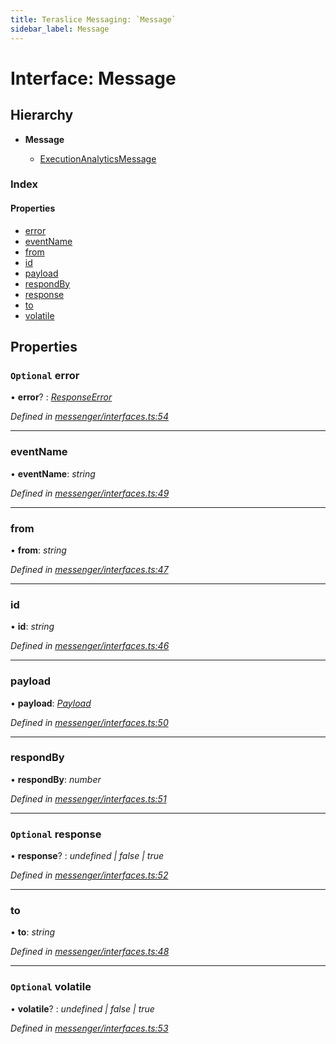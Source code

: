 ```yaml
---
title: Teraslice Messaging: `Message`
sidebar_label: Message
---
```


# Interface: Message

## Hierarchy

* **Message**

  * [ExecutionAnalyticsMessage](executionanalyticsmessage.md)

### Index

#### Properties

* [error](message.md#optional-error)
* [eventName](message.md#eventname)
* [from](message.md#from)
* [id](message.md#id)
* [payload](message.md#payload)
* [respondBy](message.md#respondby)
* [response](message.md#optional-response)
* [to](message.md#to)
* [volatile](message.md#optional-volatile)

## Properties

### `Optional` error

• **error**? : *[ResponseError](../overview.md#responseerror)*

*Defined in [messenger/interfaces.ts:54](https://github.com/terascope/teraslice/blob/d3a803c3/packages/teraslice-messaging/src/messenger/interfaces.ts#L54)*

___

###  eventName

• **eventName**: *string*

*Defined in [messenger/interfaces.ts:49](https://github.com/terascope/teraslice/blob/d3a803c3/packages/teraslice-messaging/src/messenger/interfaces.ts#L49)*

___

###  from

• **from**: *string*

*Defined in [messenger/interfaces.ts:47](https://github.com/terascope/teraslice/blob/d3a803c3/packages/teraslice-messaging/src/messenger/interfaces.ts#L47)*

___

###  id

• **id**: *string*

*Defined in [messenger/interfaces.ts:46](https://github.com/terascope/teraslice/blob/d3a803c3/packages/teraslice-messaging/src/messenger/interfaces.ts#L46)*

___

###  payload

• **payload**: *[Payload](payload.md)*

*Defined in [messenger/interfaces.ts:50](https://github.com/terascope/teraslice/blob/d3a803c3/packages/teraslice-messaging/src/messenger/interfaces.ts#L50)*

___

###  respondBy

• **respondBy**: *number*

*Defined in [messenger/interfaces.ts:51](https://github.com/terascope/teraslice/blob/d3a803c3/packages/teraslice-messaging/src/messenger/interfaces.ts#L51)*

___

### `Optional` response

• **response**? : *undefined | false | true*

*Defined in [messenger/interfaces.ts:52](https://github.com/terascope/teraslice/blob/d3a803c3/packages/teraslice-messaging/src/messenger/interfaces.ts#L52)*

___

###  to

• **to**: *string*

*Defined in [messenger/interfaces.ts:48](https://github.com/terascope/teraslice/blob/d3a803c3/packages/teraslice-messaging/src/messenger/interfaces.ts#L48)*

___

### `Optional` volatile

• **volatile**? : *undefined | false | true*

*Defined in [messenger/interfaces.ts:53](https://github.com/terascope/teraslice/blob/d3a803c3/packages/teraslice-messaging/src/messenger/interfaces.ts#L53)*

